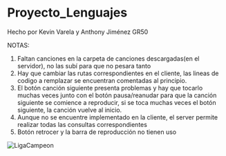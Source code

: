 # Proyecto_Lenguajes

Hecho por Kevin Varela y Anthony Jiménez GR50 

NOTAS:
1) Faltan canciones en la carpeta de canciones descargadas(en el servidor), no las subí para que no pesara tanto
2) Hay que cambiar las rutas correspondientes en el cliente, las lineas de codigo a remplazar se encuentran comentadas al principio.
3) El botón canción siguiente presenta problemas y hay que tocarlo muchas veces junto con el botón pausa/reanudar para que la canción siguiente se comience a reproducir,
si se toca muchas veces el botón siguiente, la canción vuelve al inicio.
4) Aunque no se encuentre implementado en la cliente, el server permite realizar todas las consultas correspondientes
5) Botón retrocer y la barra de reproducción no tienen uso


![LigaCampeon](https://pbs.twimg.com/media/Epu45YBW4AAfaNL?format=jpg&name=medium)
